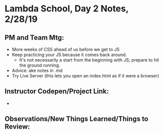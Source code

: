 # Lambda School, Day 2 Notes, 2/28/19


## PM and Team Mtg:
- More weeks of CSS ahead of us before we get to JS
- Keep practicing your JS because it comes back around. 
    - It's not necessarily a start from the beginning with JS; prepare to hit the ground running. 
- Advice: ake notes in .md
- Try Live Server (this lets you open an index.html as if it were a browser)


## Instructor Codepen/Project Link:
- 

## Observations/New Things Learned/Things to Review:

## 